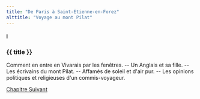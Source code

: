 ```yaml
---
title: "De Paris à Saint-Etienne-en-Forez"
alttitle: "Voyage au mont Pilat"
---
```


#### I

### {{ title }}

<div class="tltr">

Comment en entre en Vivarais par les fenêtres. -- Un Anglais et sa fille. -- Les
écrivains du mont Pilat. -- Affamés de soleil et d'air pur. -- Les opinions politiques
et religieuses d'un commis-voyageur.

</div>

<div id="next">

[Chapitre Suivant](02.html)

</div>

